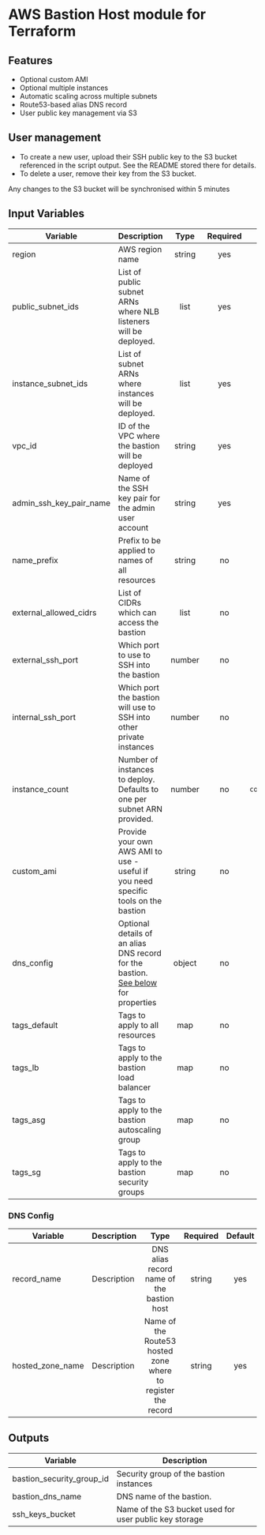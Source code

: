 # AWS Bastion Host module for Terraform

## Features

* Optional custom AMI
* Optional multiple instances
* Automatic scaling across multiple subnets
* Route53-based alias DNS record
* User public key management via S3

## User management

* To create a new user, upload their SSH public key to the S3 bucket referenced in the script output. See the README stored there for details.
* To delete a user, remove their key from the S3 bucket.

Any changes to the S3 bucket will be synchronised within 5 minutes

## Input Variables

| Variable | Description | Type | Required | Default |
|----------|-------------|:----:|:--------:|:-------:|
| region | AWS region name | string | yes | |
| public_subnet_ids | List of public subnet ARNs where NLB listeners will be deployed. | list | yes | |
| instance_subnet_ids | List of subnet ARNs where instances will be deployed. | list | yes | |
| vpc_id | ID of the VPC where the bastion will be deployed | string | yes | |
| admin_ssh_key_pair_name | Name of the SSH key pair for the admin user account | string | yes | |
| name_prefix | Prefix to be applied to names of all resources | string | no | `bastion-host-` |
| external_allowed_cidrs | List of CIDRs which can access the bastion | list | no | `["0.0.0.0/0"]` |
| external_ssh_port | Which port to use to SSH into the bastion | number | no | `22` |
| internal_ssh_port | Which port the bastion will use to SSH into other private instances | number | no | `22` |
| instance_count | Number of instances to deploy. Defaults to one per subnet ARN provided. | number | no | `count(var.instance_subnet_ids)` |
| custom_ami | Provide your own AWS AMI to use - useful if you need specific tools on the bastion | string | no | |
| dns_config | Optional details of an alias DNS record for the bastion. [See below](#dns-config) for properties | object | no | |
| tags_default | Tags to apply to all resources | map | no | `{}` |
| tags_lb | Tags to apply to the bastion load balancer | map | no | `{}` |
| tags_asg | Tags to apply to the bastion autoscaling group | map | no | `{}` |
| tags_sg | Tags to apply to the bastion security groups | map | no | `{}` |

### DNS Config

| Variable | Description | Type | Required | Default |
|----------|-------------|:----:|:--------:|:-------:|
| record_name | Description | DNS alias record name of the bastion host | string | yes | |
| hosted_zone_name | Description | Name of the Route53 hosted zone where to register the record | string | yes | |

## Outputs

| Variable | Description |
|----------|-------------|
| bastion_security_group_id | Security group of the bastion instances |
| bastion_dns_name | DNS name of the bastion. |
| ssh_keys_bucket | Name of the S3 bucket used for user public key storage |
